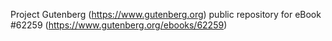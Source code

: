 Project Gutenberg (https://www.gutenberg.org) public repository for eBook #62259 (https://www.gutenberg.org/ebooks/62259)
